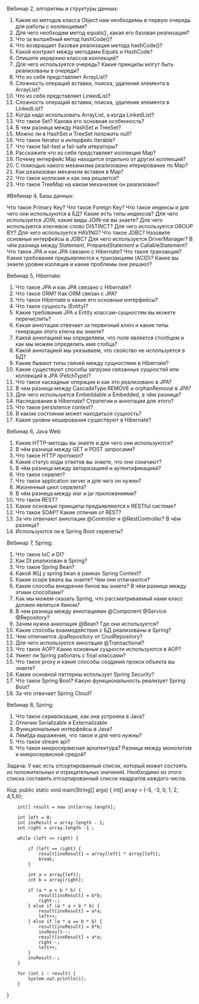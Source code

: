 

Вебинар 2, алгоритмы и структуры данных:

1.  Какие из методов класса Object нам необходимы в первую очередь для работы с коллекциями?
2.  Для чего необходим метод equals(), какая его базовая реализация?
3.  Что за волшебный метод hashCode()?
4.  Что возвращает базовая реализация метода hashCode()?
5.  Какой контракт между методами Equals и HashCode?
6.  Опишите иерархию классов коллекций?
7.  Для чего используется очередь? Какие принципы могут быть реализованы в очереди?
8.  Что из себя представляет ArrayList?
9.  Сложность операций вставки, поиска, удаления элемента в ArrayList?
8.  Что из себя представляет LinkedList?
9.  Сложность операций вставки, поиска, удаления элемента в LinkedList?
10. Когда надо использовать ArrayList, а когда LinkedList?
11. Что такое Set? Какова его основная особенность?
12. В чем разница между HashSet и TreeSet?
13. Можно ли в HashSet и TreeSet положить null?
14. Что такое Iterator и интерфейс Iterable?
15. Что такое fail-fast и fail-safe итераторы?
16. Расскажите что из себя представляет коллекция Map?
17. Почему интерфейс Map находится отдельно от других коллекций?
18. C помощью какого механизма реализовано итерирование по Map?
19. Как реализован механизм вставки в Map?
20. Что такое коллизия и как она решается?
21. Что такое TreeMap на каком механизме он реализован? 

#Вебинар 4, Базы данных:

Что такое Primary Key?
Что такое Foreign Key?
Что такое индексы и для чего они используются в БД?
Какие есть типы индексов?
Для чего используется JOIN, какие виды JOIN-ов вы знаете?
Для чего используется ключевое слово DISTINCT?
Для чего используется GROUP BY?
Для чего используется HAVING?
Что такое JDBC?
Назовите основные интерфейсы в JDBC?
Для чего используется DriverManager?
В чём разница между Statement, PreparedStatement и CallableStatement?
Что такое JPA и как JPA связано с Hibernate?
Что такое транзакция?
Какие требования предъявляются к транзакциям (ACID)?
Какие вы знаете уровни изоляции и какие проблемы они решают?

Вебинар 5, Hibernate:

1.  Что такое JPA и как JPA связано с Hibernate?
2.  Что такое ORM? Как ORM связан с JPA?
3.  Что такое Hibernate и какие его основные интерфейсы?
4.  Что такое сущность (Entity)?
5.  Какие требования JPA к Entity классам-сущностям вы можете перечислить?
6.  Какая аннотация отвечает за первичный ключ и какие типы генерации этого ключа вы знаете?
7.  Какой аннотацией мы определяем, что поле является столбцом и как мы можем определить имя стобца?
8.  Какой аннотацией мы указываем, что свойство не используется в БД?
9.  Какие бывают типы связей между сущностями в Hibernate?
10. Какие существуют способы загрузки связанных сущностей или коллекций в JPA (FetchType)?
11. Что такое каскадные операции и как это реализовано в JPA?
12. В чем разница между CascadeType.REMOVE и orphanRemoval в JPA?
13. Для чего используется Embeddable и Embedded, в чём разница?
14. Наследование в Hibernate? Стратегии и аннотации для этого?
15. Что такое persistence context? 
16. В каком состоянии может находиться сущность?
17. Какие уровни кеширования существуют в Hibernate?

Вебинар 6, Java Web:

1.  Какие HTTP-методы вы знаете и для чего они используются?
2.  В чём разница между GET и POST запросами?
3.  Что такое HTTP протокол?
4.  Какие статус коды ответов вы знаете, что они означают?
5.  В чём разница между авторизацией и аутентификацией?
6.  Что такое сервлет?
7.  Что такое application server и для чего он нужен?
8.  Жизненный цикл сервлета?
9.  В чём разница между war и jar приложениями?
10. Что такое REST?
11. Какие основные принципы предъявляются к RESTful системе?
12. Что такое SOAP? Какие отличия от REST?
13. За что отвечают аннотации @Controller и @RestController? В чём разница?
14. Используются ли в Spring Boot сервлеты?

Вебинар 7, Spring:

1.  Что такое IoC и DI? 
2.  Как DI реализован в Spring?
3.  Что такое Spring Bean?
4.  Какой ЖЦ у spring bean в рамках Spring Context?
5.  Какие scope beans вы знаете? Чем они отличаются?
6.  Какие способы внедрения бинов вы знаете? В чём разница между этими способами?
7.  Как мы можем сказать Spring, что рассматриваемый нами класс должен являться бином?
8.  В чем разница между аннотациями @Component @Service @Repository?
9.  Зачем нужна аннотация @Bean? Где они используется?
10. Какие способы взаимодействия с БД реализованы в Spring?
11. Чем отличается JpaRepository от CrudRepository?
12. Для чего используется аннотация @Transactional?
13. Что такое AOP? Какие основные сущности используются в AOP?
14. Умеет ли Spring работать с final классами?
15. Что такое proxy и какие способы создания прокси объекта вы знаете?
16. Какие основной паттерны использует Spring Security?
17. Что такое Spring Boot? Какую функциональность реализует Spring Boot?
18. За что отвечает Spring Cloud?

Вебинар 8, Spring:

1. Что такое сериализация, как она устроена в Java?
2. Отличие Serializable и Externalizable
3. Функциональные интерфейсы в Java?
4. Лямбда выражения, что такое и для чего нужны?
5. Что такое stream api?
6. Что такое микросервисная архитектура? Разница между монолитом и микросервисной средой?

Задача:
У нас есть отсортированный список, который может состоять из положительных и отрицательных значений. 
Необходимо из этого списка составить отсортированный список квадратов каждого числа.

Код:
public static void main(String[] args) {
        int[] array = {-5, -3, 0, 1, 2, 4,5,6};

        int[] result = new int[array.length];

        int left = 0;
        int inxResult = array.length - 1;
        int right = array.length -1 ;

        while (left <= right) {

            if (left == right) {
                result[inxResult] = array[left] * array[left];
                break;
            }

            int a = array[left];
            int b = array[right];

            if (a * a < b * b) {
                result[inxResult] = b*b;
                right--;
            } else if (a * a > b * b) {
                result[inxResult] = a*a;
                left++;
            } else if (a * a == b * b) {
                result[inxResult] = b*b;
                inxResult--;
                result[inxResult] = a*a;
                right--;
                left++;
            }
            inxResult--;
        }

        for (int i : result) {
            System.out.println(i);
        }
}
